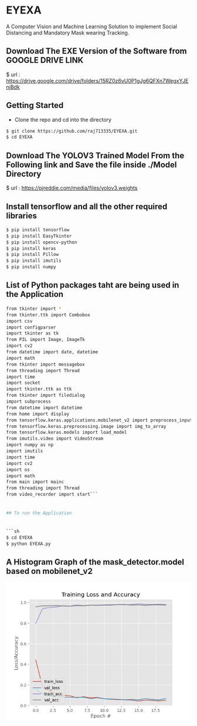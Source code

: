 # EYEXA
A Computer Vision and Machine Learning Solution to implement Social Distancing and Mandatory Mask wearing Tracking.



## Download The EXE Version of the Software from GOOGLE DRIVE LINK

$ url : https://drive.google.com/drive/folders/15RZ0z6vU0P1gJg6QFXn7WegxYJEnjBdk





## Getting Started
- Clone the repo and cd into the directory
```sh
$ git clone https://github.com/raj713335/EYEXA.git
$ cd EYEXA
```


## Download The YOLOV3 Trained Model From the Following link and Save the file inside ./Model Directory

$ url : https://pjreddie.com/media/files/yolov3.weights





## Install tensorflow and all the other required libraries 

```sh
$ pip install tensorflow
$ pip install EasyTkinter
$ pip install opencv-python
$ pip install keras
$ pip install Pillow
$ pip install imutils
$ pip install numpy
```

## List of Python packages taht are being used in the Application

```sh
from tkinter import *
from tkinter.ttk import Combobox
import csv
import configparser
import tkinter as tk
from PIL import Image, ImageTk
import cv2
from datetime import date, datetime
import math
from tkinter import messagebox
from threading import Thread
import time
import socket
import tkinter.ttk as ttk
from tkinter import filedialog
import subprocess
from datetime import datetime
from home import display
from tensorflow.keras.applications.mobilenet_v2 import preprocess_input
from tensorflow.keras.preprocessing.image import img_to_array
from tensorflow.keras.models import load_model
from imutils.video import VideoStream
import numpy as np
import imutils
import time
import cv2
import os
import math
from main import mainc
from threading import Thread
from video_recorder import start```


## To run the Application


```sh
$ cd EYEXA
$ python EYEXA.py
```



## A Histogram Graph of the mask_detector.model based on mobilenet_v2

![](Model/Model.png)
